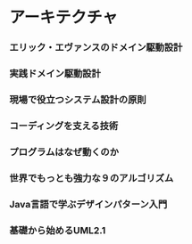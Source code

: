 # アーキテクチャ

### エリック・エヴァンスのドメイン駆動設計

### 実践ドメイン駆動設計

### 現場で役立つシステム設計の原則

### コーディングを支える技術

### プログラムはなぜ動くのか

### 世界でもっとも強力な９のアルゴリズム

### Java言語で学ぶデザインパターン入門

### 基礎から始めるUML2.1